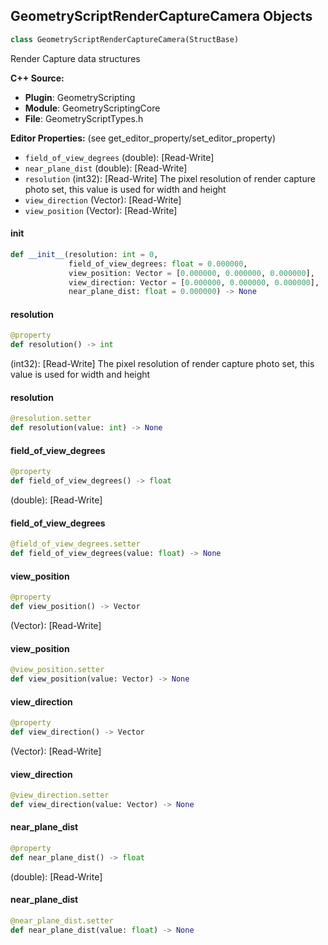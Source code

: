 ## GeometryScriptRenderCaptureCamera Objects

```python
class GeometryScriptRenderCaptureCamera(StructBase)
```

Render Capture data structures

**C++ Source:**

- **Plugin**: GeometryScripting
- **Module**: GeometryScriptingCore
- **File**: GeometryScriptTypes.h

**Editor Properties:** (see get_editor_property/set_editor_property)

- ``field_of_view_degrees`` (double):  [Read-Write]
- ``near_plane_dist`` (double):  [Read-Write]
- ``resolution`` (int32):  [Read-Write] The pixel resolution of render capture photo set, this value is used for width and height
- ``view_direction`` (Vector):  [Read-Write]
- ``view_position`` (Vector):  [Read-Write]

<a id="unreal.GeometryScriptRenderCaptureCamera.__init__"></a>

#### __init__

```python
def __init__(resolution: int = 0,
             field_of_view_degrees: float = 0.000000,
             view_position: Vector = [0.000000, 0.000000, 0.000000],
             view_direction: Vector = [0.000000, 0.000000, 0.000000],
             near_plane_dist: float = 0.000000) -> None
```

<a id="unreal.GeometryScriptRenderCaptureCamera.resolution"></a>

#### resolution

```python
@property
def resolution() -> int
```

(int32):  [Read-Write] The pixel resolution of render capture photo set, this value is used for width and height

<a id="unreal.GeometryScriptRenderCaptureCamera.resolution"></a>

#### resolution

```python
@resolution.setter
def resolution(value: int) -> None
```

<a id="unreal.GeometryScriptRenderCaptureCamera.field_of_view_degrees"></a>

#### field_of_view_degrees

```python
@property
def field_of_view_degrees() -> float
```

(double):  [Read-Write]

<a id="unreal.GeometryScriptRenderCaptureCamera.field_of_view_degrees"></a>

#### field_of_view_degrees

```python
@field_of_view_degrees.setter
def field_of_view_degrees(value: float) -> None
```

<a id="unreal.GeometryScriptRenderCaptureCamera.view_position"></a>

#### view_position

```python
@property
def view_position() -> Vector
```

(Vector):  [Read-Write]

<a id="unreal.GeometryScriptRenderCaptureCamera.view_position"></a>

#### view_position

```python
@view_position.setter
def view_position(value: Vector) -> None
```

<a id="unreal.GeometryScriptRenderCaptureCamera.view_direction"></a>

#### view_direction

```python
@property
def view_direction() -> Vector
```

(Vector):  [Read-Write]

<a id="unreal.GeometryScriptRenderCaptureCamera.view_direction"></a>

#### view_direction

```python
@view_direction.setter
def view_direction(value: Vector) -> None
```

<a id="unreal.GeometryScriptRenderCaptureCamera.near_plane_dist"></a>

#### near_plane_dist

```python
@property
def near_plane_dist() -> float
```

(double):  [Read-Write]

<a id="unreal.GeometryScriptRenderCaptureCamera.near_plane_dist"></a>

#### near_plane_dist

```python
@near_plane_dist.setter
def near_plane_dist(value: float) -> None
```

<a id="unreal.GeometryScriptRenderCaptureCamerasForBoxOptions"></a>